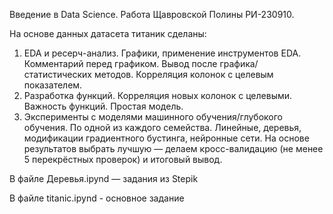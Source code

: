 Введение в Data Science. 
Работа Щавровской Полины РИ-230910. 

На основе данных датасета титаник сделаны:

1. EDA и ресерч-анализ. Графики, применение инструментов EDA. Комментарий перед графиком. Вывод после графика/статистических методов. Корреляция колонок с целевым показателем.
2. Разработка функций. Корреляция новых колонок с целевыми. Важность функций. Простая модель.
3. Эксперименты с моделями машинного обучения/глубокого обучения. По одной из каждого семейства. Линейные, деревья, модификации градиентного бустинга, нейронные сети. На основе результатов выбрать лучшую — делаем кросс-валидацию (не менее 5 перекрёстных проверок) и итоговый вывод.

В файле Деревья.ipynd — задания из Stepik

В файле titanic.ipynd - основное задание
